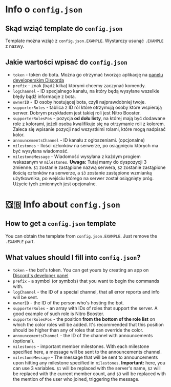 # Info o `config.json`

## Skąd wziąć template do `config.json`

Template można wziąć z `config.json.EXAMPLE`. Wystarczy usunąć `.EXAMPLE` z nazwy. 


## Jakie wartości wpisać do `config.json`

* `token` - token do bota. Można go otrzymać tworząc aplikację na [panelu developerskim Discorda](https://discordapp.com/developers/applications)
* `prefix` - znak (bądź kilka) którymi chcemy zaczynać komendy.
* `logChannel` - ID specjalnego kanału, na który będą wysyłane wszelkie błędy bądź informacje z bota.
* `ownerID` - ID osoby hostującej bota, czyli najprawdobniej twoje.
* `supporterRoles` - tablica z ID ról które otrzymują osoby które wspierają serwer. Dobrym przykładem jest takiej roli jest Nitro Booster.
* `supporterRolesPos` - pozycja **od dołu listy**, na której mają być dodawane role z kolorami, jeżeli osoba kwalifikuje się na otrzymanie roli z kolorem. Zaleca się wpisanie pozycji nad wszystkimi rolami, które mogą nadpisać kolor.
* `announcementsChannel` - ID kanału z ogłoszeniami. (opcjonalne)
* `milestones` - Ilości członków na serwerze, po osiągnięciu których ma być wysyłana wiadomość.
* `milestoneMessage` - Wiadomość wysyłana z każdym progiem wskazanym w `milestones`. **Uwaga:** Tutaj mamy do dyspozycji 3 zmienne. `$1` zostanie zastąpione nazwą serwera, `$2` zostanie zastąpione ilością członków na serwerze, a `$3` zostanie zastąpione wzmianką użytkownika, po wejściu którego na serwer został osiągnięty próg. Użycie tych zmiennych jest opcjonalne.

# 🇬🇧 Info about `config.json`

## How to get a `config.json` template

You can obtain the template from `config.json.EXAMPLE`. Just remove the `.EXAMPLE` part.

## What values should I fill into `config.json`?

* `token` - the bot's token. You can get yours by creating an app on [Discord's developer panel](https://discordapp.com/developers/applications)
* `prefix` - a symbol (or symbols) that you want to begin the commands with.
* `logChannel` - the ID of a special channel, that all error reports and info will be sent.
* `ownerID` - the ID of the person who's hosting the bot.
* `supporterRoles` - an array with IDs of roles that support the server. A good example of such role is Nitro Booster.
* `supporterRolesPos` - the position **from the bottom of the role list** on which the color roles will be added. It's recommended that this position should be higher than any of roles that can override the color.
* `announcementsChannel` - the ID of the channel with announcements (optional).
* `milestones` - important member milestones. With each milestone specified here, a message will be sent to the announcements channel.
* `milestoneMessage` - The message that will be sent to announcements upon hitting any milestone specified in `milestones`. **Important:** here, you can use 3 variables. `$1` will be replaced with the server's name, `$2` will be replaced with the current member count, and `$3` will be replaced with the mention of the user who joined, triggering the message.